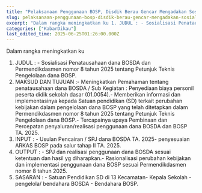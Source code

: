 ```yaml
---
title: "Pelaksanaan Penggunaan BOSP, Disdik Berau Gencar Mengadakan Sosialisasi"
slug: pelaksanaan-penggunaan-bosp-disdik-berau-gencar-mengadakan-sosialisasi
excerpt: "Dalam rangka meningkatkan ku 1. JUDUL : - Sosialisasi Penatausahaan dana BOSDA dan Permendikdasmen nomor 8 tahun 2025 tentang Petunjuk Teknis Pengelolaan dana B..."
categories: ["KabarDikau"]
last_edited_time: 2025-06-25T01:26:00.000Z
---
```

Dalam rangka meningkatkan ku
1. JUDUL : - Sosialisasi Penatausahaan dana BOSDA dan Permendikdasmen nomor 8 tahun 2025 tentang Petunjuk Teknis Pengelolaan dana BOSP.
2. MAKSUD DAN TUJUAN :- Meningkatkan Pemahaman tentang penatausahaan dana BOSDA / Sub Kegiatan : Penyediaan biaya personil peserta didik sekolah dasar (01.0054).- Memberikan informasi dan implementasinya kepada Satuan pendidikan (SD) terkait perubahan kebijakan dalam pengelolaan dana BOSP yang telah ditetapkan dalam Permendikdasmen nomor 8 tahun 2025 tentang Petunjuk Teknis Pengelolaan dana BOSP.- Tercapainya upaya Pembinaan dan Percepatan penyaluran/realisasi penggunaan dana BOSDA dan BOSP TA. 2025.
3. INPUT : - Usulan Pencairan / SPJ dana BOSDA TA. 2025- penyesuaian ARKAS BOSP pada salur tahap II TA. 2025.
4. OUTPUT : - SPJ dan realisasi penggunaan dana BOSDA sesuai ketentuan dan hasil yg diharapkan.- Rasionalisasi perubahan kebijakan dan implementasi penggunaan dana BOSP sesuai Permendikdasmen nomor 8 tahun 2025.
5. SASARAN : - Satuan Pendidikan SD di 13 Kecamatan- Kepala Sekolah - pengelola/ bendahara BOSDA - Bendahara BOSP.